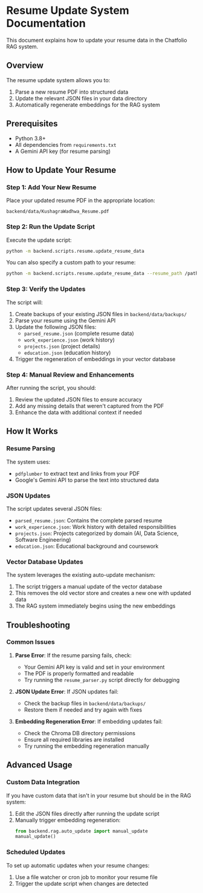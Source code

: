 # Resume Update System Documentation

This document explains how to update your resume data in the Chatfolio RAG system.

## Overview

The resume update system allows you to:
1. Parse a new resume PDF into structured data
2. Update the relevant JSON files in your data directory
3. Automatically regenerate embeddings for the RAG system

## Prerequisites

- Python 3.8+
- All dependencies from `requirements.txt`
- A Gemini API key (for resume parsing)

## How to Update Your Resume

### Step 1: Add Your New Resume

Place your updated resume PDF in the appropriate location:
```
backend/data/KushagraWadhwa_Resume.pdf
```

### Step 2: Run the Update Script

Execute the update script:
```bash
python -m backend.scripts.resume.update_resume_data
```

You can also specify a custom path to your resume:
```bash
python -m backend.scripts.resume.update_resume_data --resume_path /path/to/your/resume.pdf
```

### Step 3: Verify the Updates

The script will:
1. Create backups of your existing JSON files in `backend/data/backups/`
2. Parse your resume using the Gemini API
3. Update the following JSON files:
   - `parsed_resume.json` (complete resume data)
   - `work_experience.json` (work history)
   - `projects.json` (project details)
   - `education.json` (education history)
4. Trigger the regeneration of embeddings in your vector database

### Step 4: Manual Review and Enhancements

After running the script, you should:
1. Review the updated JSON files to ensure accuracy
2. Add any missing details that weren't captured from the PDF
3. Enhance the data with additional context if needed

## How It Works

### Resume Parsing

The system uses:
- `pdfplumber` to extract text and links from your PDF
- Google's Gemini API to parse the text into structured data

### JSON Updates

The script updates several JSON files:
- `parsed_resume.json`: Contains the complete parsed resume
- `work_experience.json`: Work history with detailed responsibilities
- `projects.json`: Projects categorized by domain (AI, Data Science, Software Engineering)
- `education.json`: Educational background and coursework

### Vector Database Updates

The system leverages the existing auto-update mechanism:
1. The script triggers a manual update of the vector database
2. This removes the old vector store and creates a new one with updated data
3. The RAG system immediately begins using the new embeddings

## Troubleshooting

### Common Issues

1. **Parse Error**: If the resume parsing fails, check:
   - Your Gemini API key is valid and set in your environment
   - The PDF is properly formatted and readable
   - Try running the `resume_parser.py` script directly for debugging

2. **JSON Update Error**: If JSON updates fail:
   - Check the backup files in `backend/data/backups/`
   - Restore them if needed and try again with fixes

3. **Embedding Regeneration Error**: If embedding updates fail:
   - Check the Chroma DB directory permissions
   - Ensure all required libraries are installed
   - Try running the embedding regeneration manually

## Advanced Usage

### Custom Data Integration

If you have custom data that isn't in your resume but should be in the RAG system:
1. Edit the JSON files directly after running the update script
2. Manually trigger embedding regeneration:
   ```python
   from backend.rag.auto_update import manual_update
   manual_update()
   ```

### Scheduled Updates

To set up automatic updates when your resume changes:
1. Use a file watcher or cron job to monitor your resume file
2. Trigger the update script when changes are detected
